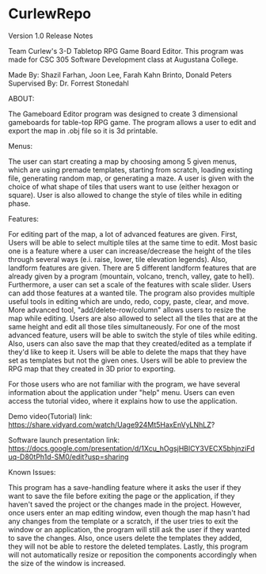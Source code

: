 # CurlewRepo
Version 1.0 Release Notes

Team Curlew's 3-D Tabletop RPG Game Board Editor.
This program was made for CSC 305 Software Development class at Augustana College.

Made By: Shazil Farhan, Joon Lee, Farah Kahn Brinto, Donald Peters
Supervised By: Dr. Forrest Stonedahl

ABOUT:

The Gameboard Editor program was designed to create 3 dimensional gameboards for table-top RPG game.
The program allows a user to edit and export the map in .obj file so it is 3d printable.

Menus:

The user can start creating a map by choosing among 5 given menus, which are using premade templates, starting from scratch, loading existing file, generating random map, or generating a maze.
A user is given with the choice of what shape of tiles that users want to use (either hexagon or square). User is also allowed to change the style of tiles while in editing phase.

Features:

For editing part of the map, a lot of advanced features are given.
First, Users will be able to select multiple tiles at the same time to edit.
Most basic one is a feature where a user can increase/decrease the height of the tiles through several ways (e.i. raise, lower, tile elevation legends).
Also, landform features are given.
There are 5 different landform features that are already given by a program (mountain, volcano, trench, valley, gate to hell).
Furthermore, a user can set a scale of the features with scale slider. Users can add those features at a wanted tile.
The program also provides multiple useful tools in editing which are undo, redo, copy, paste, clear, and move.
More advanced tool, "add/delete-row/column" allows users to resize the map while editing.
Users are also allowed to select all the tiles that are at the same height and edit all those tiles simultaneously.
For one of the most advanced feature, users will be able to switch the style of tiles while editing.
Also, users can also save the map that they created/edited as a template if they'd like to keep it.
Users will be able to delete the maps that they have set as templates but not the given ones.
Users will be able to preview the RPG map that they created in 3D prior to exporting.

For those users who are not familiar with the program, we have several information about the application under "help" menu. 
Users can even access the tutorial video, where it explains how to use the application.

Demo video(Tutorial) link:
https://share.vidyard.com/watch/Uage924Mt5HaxEnVyLNhLZ?

Software launch presentation link:
https://docs.google.com/presentation/d/1Xcu_hOgsjHBlCY3VECX5bhjnziFduq-D80tPh1d-SM0/edit?usp=sharing

Known Issues:

This program has a save-handling feature where it asks the user if they want to save the file before exiting the page or the application, if they haven't saved the project or the changes made in the project. However, once users enter an map editing window, even though the map hasn't had any changes from the template or a scratch, if the user tries to exit the window or an application, the program will still ask the user if they wanted to save the changes.
Also, once users delete the templates they added, they will not be able to restore the deleted templates.
Lastly, this program will not automatically resize or reposition the components accordingly when the size of the window is increased.
